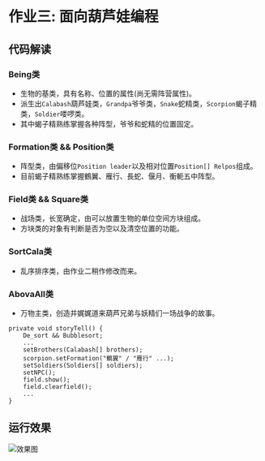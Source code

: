 # 作业三: 面向葫芦娃编程
## 代码解读
### Being类
- 生物的基类，具有名称、位置的属性(尚无需阵营属性)。
- 派生出`Calabash`葫芦娃类，`Grandpa`爷爷类，`Snake`蛇精类，`Scorpion`蝎子精类，`Soldier`喽啰类。  
- 其中蝎子精熟练掌握各种阵型，爷爷和蛇精的位置固定。
### Formation类 && Position类
- 阵型类，由偏移位`Position leader`以及相对位置`Position[] Relpos`组成。  
- 目前蝎子精熟练掌握鶴翼、雁行、長蛇、偃月、衡軛五中阵型。
### Field类 && Square类
- 战场类，长宽确定，由可以放置生物的单位空间方块组成。  
- 方块类的对象有判断是否为空以及清空位置的功能。
### SortCala类
- 乱序排序类，由作业二稍作修改而来。
### AbovaAll类
- 万物主类，创造并娓娓道来葫芦兄弟与妖精们一场战争的故事。
```
private void storyTell() {
    De_sort && Bubblesort;
    ...
    setBrothers(Calabash[] brothers);
    scorpion.setFormation("鶴翼" / "雁行" ...);
    setSoldiers(Soldiers[] soldiers);
    setNPC();
    field.show();
    field.clearfield();
    ...
}
```

## 运行效果
![效果图](https://github.com/Julius-c/java-2018f-homework/blob/master/20180925/%E9%99%88%E8%AF%9A-161240003/img/cc.JPG)
